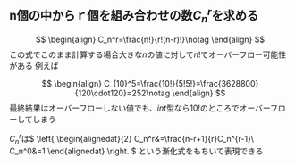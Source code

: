 ## n個の中からｒ個を組み合わせの数$C_n^r$を求める

$$
\begin{align}
C_n^r=\frac{n!}{r!(n-r)!}\notag
\end{align}
$$
この式でこのまま計算する場合大きな$n$の値に対して$n!$でオーバーフロー可能性がある
例えば

$$
\begin{align}
C_{10}^5=\frac{10!}{5!5!}=\frac{3628800}{120\cdot120}=252\notag
\end{align}
$$
最終結果はオーバーフローしない値でも、$int$型なら$10!$のところでオーバーフローしてしまう

$C_n^r$は$
\left\{
\begin{alignedat}{2}
C_n^r&=\frac{n-r+1}{r}C_n^{r-1}\\
C_n^0&=1
\end{alignedat}
\right.
$
という漸化式をもちいて表現できる